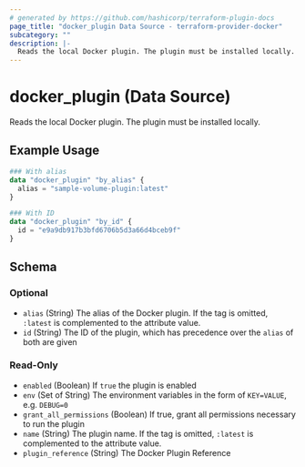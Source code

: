 ```yaml
---
# generated by https://github.com/hashicorp/terraform-plugin-docs
page_title: "docker_plugin Data Source - terraform-provider-docker"
subcategory: ""
description: |-
  Reads the local Docker plugin. The plugin must be installed locally.
---
```


# docker_plugin (Data Source)

Reads the local Docker plugin. The plugin must be installed locally.

## Example Usage

```terraform
### With alias
data "docker_plugin" "by_alias" {
  alias = "sample-volume-plugin:latest"
}

### With ID
data "docker_plugin" "by_id" {
  id = "e9a9db917b3bfd6706b5d3a66d4bceb9f"
}
```

<!-- schema generated by tfplugindocs -->
## Schema

### Optional

- `alias` (String) The alias of the Docker plugin. If the tag is omitted, `:latest` is complemented to the attribute value.
- `id` (String) The ID of the plugin, which has precedence over the `alias` of both are given

### Read-Only

- `enabled` (Boolean) If `true` the plugin is enabled
- `env` (Set of String) The environment variables in the form of `KEY=VALUE`, e.g. `DEBUG=0`
- `grant_all_permissions` (Boolean) If true, grant all permissions necessary to run the plugin
- `name` (String) The plugin name. If the tag is omitted, `:latest` is complemented to the attribute value.
- `plugin_reference` (String) The Docker Plugin Reference
